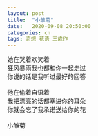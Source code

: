 ```yaml
---
layout: post
title:  "小雏菊"
date:   2020-09-08 20:50:00
categories: cn
tags: 奇想 花语 三歳作
---
```



她在哭着欢笑着<br>
狂风暴雨我也都和你一起走过<br>
你说的话是我听过最好的回答<br>
<br>
他在偷着自语着<br>
我把漂亮的话都塞进你的耳朵<br>
你就会忘了我承诺送给你的花<br>
<br>
小雏菊<br>
